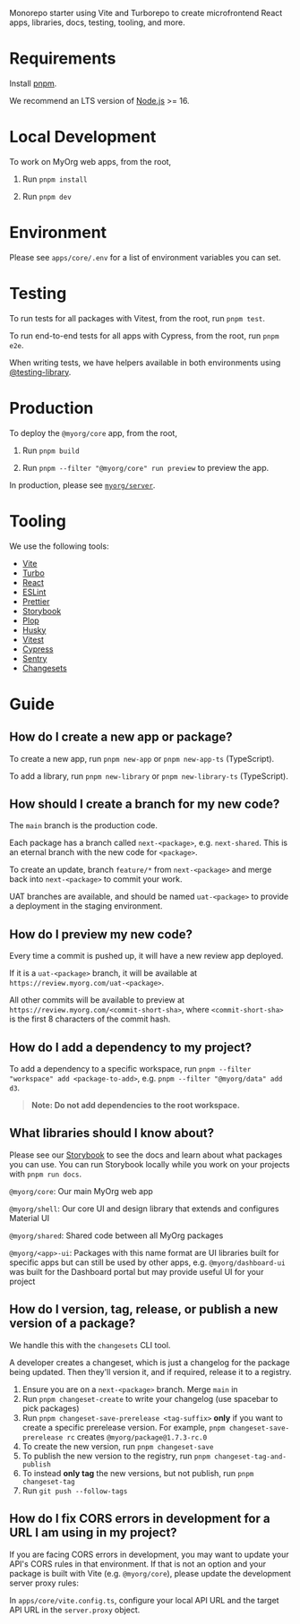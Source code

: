 Monorepo starter using Vite and Turborepo to create microfrontend React apps, libraries, docs, testing, tooling, and more.

# Requirements

Install [pnpm](https://pnpm.io/).

We recommend an LTS version of [Node.js](https://nodejs.org/en/) >= 16.

# Local Development

To work on MyOrg web apps, from the root,

1. Run `pnpm install`

2. Run `pnpm dev`

# Environment

Please see `apps/core/.env` for a list of environment variables you can set.

# Testing

To run tests for all packages with Vitest, from the root, run `pnpm test`.

To run end-to-end tests for all apps with Cypress, from the root, run `pnpm e2e`.

When writing tests, we have helpers available in both environments using [@testing-library](https://testing-library.com/docs/queries/about).

# Production

To deploy the `@myorg/core` app, from the root,

1. Run `pnpm build`

2. Run `pnpm --filter "@myorg/core" run preview` to preview the app.

In production, please see [`myorg/server`](https://github.myorg.com/myorg/myorg-server).

# Tooling

We use the following tools:

- [Vite](https://vitejs.dev/)
- [Turbo](https://turbo.build/repo)
- [React](https://reactjs.org/)
- [ESLint](https://eslint.org/)
- [Prettier](https://prettier.io/)
- [Storybook](https://storybook.js.org/)
- [Plop](https://github.com/plopjs/plop)
- [Husky](https://github.com/typicode/husky)
- [Vitest](https://github.com/vitest-dev/vitest)
- [Cypress](https://www.cypress.io/)
- [Sentry](https://github.com/getsentry/sentry)
- [Changesets](https://github.com/changesets/changesets)

# Guide

## How do I create a new app or package?

To create a new app, run `pnpm new-app` or `pnpm new-app-ts` (TypeScript).

To add a library, run `pnpm new-library` or `pnpm new-library-ts` (TypeScript).

## How should I create a branch for my new code?

The `main` branch is the production code.

Each package has a branch called `next-<package>`, e.g. `next-shared`. This is an eternal branch with the new code for `<package>`.

To create an update, branch `feature/*` from `next-<package>` and merge back into `next-<package>` to commit your work.

UAT branches are available, and should be named `uat-<package>` to provide a deployment in the staging environment.

## How do I preview my new code?

Every time a commit is pushed up, it will have a new review app deployed.

If it is a `uat-<package>` branch, it will be available at `https://review.myorg.com/uat-<package>`.

All other commits will be available to preview at `https://review.myorg.com/<commit-short-sha>`, where `<commit-short-sha>` is the first 8 characters of the commit hash.

## How do I add a dependency to my project?

To add a dependency to a specific workspace, run `pnpm --filter "workspace" add <package-to-add>`, e.g. `pnpm --filter "@myorg/data" add d3`.

> **Note: Do not add dependencies to the root workspace.**

## What libraries should I know about?

Please see our [Storybook](https://storybook.myorg.com) to see the docs and learn about what packages you can use. You can run Storybook locally while you work on your projects with `pnpm run docs`.

`@myorg/core`: Our main MyOrg web app

`@myorg/shell`: Our core UI and design library that extends and configures Material UI

`@myorg/shared`: Shared code between all MyOrg packages

`@myorg/<app>-ui`: Packages with this name format are UI libraries built for specific apps but can still be used by other apps, e.g. `@myorg/dashboard-ui` was built for the Dashboard portal but may provide useful UI for your project

## How do I version, tag, release, or publish a new version of a package?

We handle this with the `changesets` CLI tool.

A developer creates a changeset, which is just a changelog for the package being updated. Then they'll version it, and if required, release it to a registry.

1. Ensure you are on a `next-<package>` branch. Merge `main` in
2. Run `pnpm changeset-create` to write your changelog (use spacebar to pick packages)
3. Run `pnpm changeset-save-prerelease <tag-suffix>` **only** if you want to create a specific prerelease version. For example, `pnpm changeset-save-prerelease rc` creates `@myorg/package@1.7.3-rc.0`
4. To create the new version, run `pnpm changeset-save`
5. To publish the new version to the registry, run `pnpm changeset-tag-and-publish`
6. To instead **only tag** the new versions, but not publish, run `pnpm changeset-tag`
7. Run `git push --follow-tags`

## How do I fix CORS errors in development for a URL I am using in my project?

If you are facing CORS errors in development, you may want to update your API's CORS rules in that environment. If that is not an option and your package is built with Vite (e.g. `@myorg/core`), please update the development server proxy rules:

In `apps/core/vite.config.ts`, configure your local API URL and the target API URL in the `server.proxy` object.
